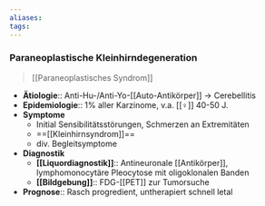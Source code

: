 ```yaml
---
aliases: 
tags: 
---
```

### Paraneoplastische Kleinhirndegeneration
> [[Paraneoplastisches Syndrom]]
- **Ätiologie**:: Anti-Hu-/Anti-Yo-[[Auto-Antikörper]] → Cerebellitis
- **Epidemiologie**:: 1% aller Karzinome, v.a. [[♀]] 40-50 J.
- **Symptome**
	- Initial Sensibilitätsstörungen, Schmerzen an Extremitäten
	- ==[[Kleinhirnsyndrom]]==
	- div. Begleitsymptome
- **Diagnostik**
	- **[[Liquordiagnostik]]**:: Antineuronale [[Antikörper]], lymphomonocytäre Pleocytose mit oligoklonalen Banden
	- **[[Bildgebung]]**:: FDG-[[PET]] zur Tumorsuche
- **Prognose**:: Rasch progredient, untherapiert schnell letal